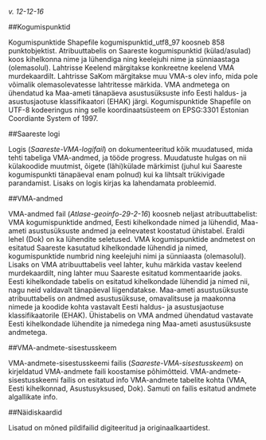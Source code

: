 
*v. 12-12-16*

##Kogumispunktid 

Kogumispunktide Shapefile kogumispunktid_utf8_97 koosneb 858 punktobjektist. Atribuuttabelis on Saareste kogumispunktid (külad/asulad) koos kihelkonna nime ja lühendiga ning keelejuhi nime ja sünniaastaga (olemasolul). Lahtrisse Keelend märgitakse konkreetne keelend VMA murdekaardilt. Lahtrisse SaKom märgitakse muu VMA-s olev info, mida pole võimalik olemasolevatesse lahtritesse märkida. VMA andmetega on ühendatud ka Maa-ameti tänapäeva asustusüksuste info Eesti haldus- ja asustusjaotuse klassifikaatori (EHAK) järgi. Kogumispunktide Shapefile on UTF-8 kodeeringus ning selle koordinaatsüsteem on EPSG:3301 Estonian Coordiante System of 1997.

##Saareste logi

Logis (*Saareste-VMA-logifail*) on dokumenteeritud kõik muudatused, mida tehti tabeliga VMA-andmed, ja tööde progress. Muudatuste hulgas on nii külakoodide muutmist, õigete (lähi)külade märkimist (juhul kui Saareste kogumispunkti tänapäeval enam polnud) kui ka lihtsalt trükivigade parandamist. Lisaks on logis kirjas ka lahendamata probleemid. 


##VMA-andmed 

VMA-andmed fail (*Atlase-geoinfo-29-2-16*) koosneb neljast atribuuttabelist: VMA kogumispunktide andmed, Eesti kihelkondade nimed ja lühendid, Maa-ameti asustusüksuste andmed ja eelnevatest koostatud ühistabel. Eraldi lehel (Dok) on ka lühendite seletused. VMA kogumispunktide andmetest on esitatud Saareste kasutatud kihelkondade lühendid ja nimed, kogumispunktide numbrid ning keelejuhi nimi ja sünniaasta (olemasolul). Lisaks on VMA atribuuttabelis veel lahter, kuhu märkida vastav keelend murdekaardilt, ning lahter muu Saareste esitatud kommentaaride jaoks. Eesti kihelkondade tabelis on esitatud kihelkondade lühendid ja nimed nii, nagu neid valdavalt tänapäeval liigendatakse. Maa-ameti asustusüksuste atribuuttabelis on andmed asustusüksuse, omavalitsuse ja maakonna nimede ja koodide kohta vastavalt Eesti haldus- ja asustusjaotuse klassifikaatorile (EHAK). Ühistabelis on VMA andmed ühendatud vastavate Eesti kihelkondade lühendite ja nimedega ning Maa-ameti asustusüksuste andmetega. 

##VMA-andmete-sisestusskeem 

VMA-andmete-sisestusskeemi failis (*Saareste-VMA-sisestusskeem*) on kirjeldatud VMA-andmete faili koostamise põhimõtteid. VMA-andmete-sisestusskeemi failis on esitatud info VMA-andmete tabelite kohta (VMA, Eesti kihelkonnad, Asustusyksused, Dok). Samuti on failis esitatud andmete algallikate info. 

##Näidiskaardid 

Lisatud on mõned pildifailid digiteeritud ja originaalkaartidest. 
